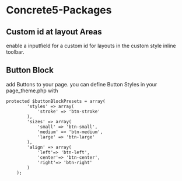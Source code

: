 # Concrete5-Packages

## 	Custom id at layout Areas
enable a inputfield for a custom id for layouts in the custom style inline toolbar.

## Button Block
add Buttons to your page.
you can define Button Styles in your page_theme.php with
```
protected $buttonBlockPresets = array(
		'styles' => array(
			'stroke' => 'btn-stroke'
		),
		'sizes' => array(
			'small' => 'btn-small',
			'medium' => 'btn-medium', 
			'large' => 'btn-large'
		),
		'align' => array(
			'left'=> 'btn-left',
			'center'=> 'btn-center',
			'right'=> 'btn-right'
		)
	);
```
